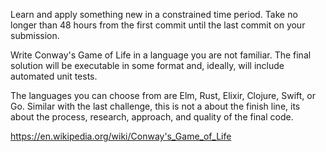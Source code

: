 Learn and apply something new in a constrained time period. Take no longer than 48 hours from the first commit until the last commit on your submission.

Write Conway's Game of Life in a language you are not familiar. The final solution will be executable in some format and, ideally, will include automated unit tests.

The languages you can choose from are Elm, Rust, Elixir, Clojure, Swift, or Go. Similar with the last challenge, this is not a about the finish line, its about the process, research, approach, and quality of the final code.

https://en.wikipedia.org/wiki/Conway's_Game_of_Life